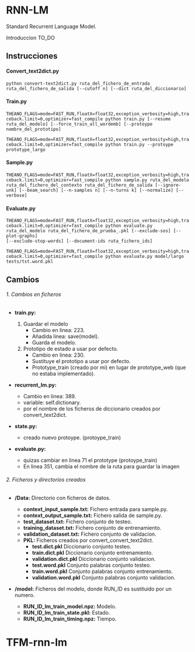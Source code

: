 # RNN-LM

Standard Recurrent Language Model.
	<p> Introduccion TO_DO</p>

## Instrucciones

#### Convert_text2dict.py

`python convert-text2dict.py ruta_del_fichero_de_entrada ruta_del_fichero_de_salida [--cutoff n] [--dict ruta_del_diccionario]`


#### Train.py
`THEANO_FLAGS=mode=FAST_RUN,floatX=float32,exception_verbosity=high,traceback.limit=0,optimizer=fast_compile python train.py [--resume ruta_del_modelo] [--force_train_all_wordemb] [--protoype nombre_del_prototipo]`

`THEANO_FLAGS=mode=FAST_RUN,floatX=float32,exception_verbosity=high,traceback.limit=0,optimizer=fast_compile python train.py --protoype prototype_largo`


#### Sample.py
`THEANO_FLAGS=mode=FAST_RUN,floatX=float32,exception_verbosity=high,traceback.limit=0,optimizer=fast_compile python sample.py ruta_del_modelo ruta_del_fichero_del_contexto ruta_del_fichero_de_salida [--ignore-unk] [--beam_search] [--n-samples n] [--n-turns k] [--normalize] [--verbose]`

#### Evaluate.py
`THEANO_FLAGS=mode=FAST_RUN,floatX=float32,exception_verbosity=high,traceback.limit=0,optimizer=fast_compile
 python evaluate.py ruta_del_modelo ruta_del_fichero_de_prueba_.pkl [--exclude-sos] [--plot-graphs]`  
 `[--exclude-stop-words] [--document-ids ruta_fichero_ids]`


  `THEANO_FLAGS=mode=FAST_RUN,floatX=float32,exception_verbosity=high,traceback.limit=0,optimizer=fast_compile python evaluate.py model/largo tests/tst.word.pkl`

## Cambios

###### 1. Cambios en ficheros
- **train.py:**
	1. Guardar el modelo
		- Cambio en linea: 223.
		- Añadida linea: save(model).
		- Guarda el modelo.
	2. Prototipo de estado a usar por defecto.
		- Cambio en linea: 230.
		- Sustituye el prototipo a usar por defecto.
		- Prototype_train (creado por mi) en lugar de prototype_web (que no estaba implementado).


- **recurrent_lm.py:**
	- Cambio en linea: 389.
	- variable: self.dictionary.
	- por el nombre de los ficheros de diccionario creados por convert_text2dict.


- **state.py:**
	- creado nuevo protoype. (protoype_train)


- **evaluate.py:**
	- quizas cambiar en linea 71 el prototype (protoype_train)
	- En linea 351, cambia el nombre de la ruta para guardar la imagen

###### 2. Ficheros y directorios creados
- **/Data:** Directorio con ficheros de datos.
	- **context_input_sample.txt:**		Fichero entrada para sample.py.
	- **context_output_sample.txt:**	Fichero salida de sample.py.
	- **test_dataset.txt:**				Fichero conjunto de testeo.
	- **training_dataset.txt:**			Fichero conjunto de entrenamiento.
	- **validation_dataset.txt:**		Fichero conjunto de validacion.
	- **PKL:** 							Ficheros creados por convert_convert_text2dict.
		+ **test.dict.pkl** Diccionario conjunto testeo.
		+ **train.dict.pkl** Diccionario conjunto entrenamiento.
		+ **validation.dict.pkl** Diccionario conjunto validacion.
		+ **test.word.pkl** Conjunto palabras conjunto testeo.
		+ **train.word.pkl** Conjunto palabras conjunto entrenamiento.
		+ **validation.word.pkl** Conjunto palabras conjunto validacion.


- **/model:** Ficheros del modelo, donde RUN_ID es sustituido por un numero.
	- **RUN_ID_lm_train_model.npz:** Modelo.
	- **RUN_ID_lm_train_state.pkl:** Estado.
	- **RUN_ID_lm_train_timing.npz:** Tiempo.
# TFM-rnn-lm
